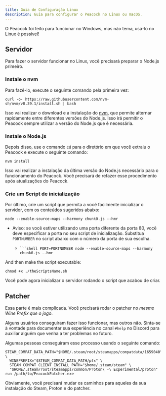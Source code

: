 ```yaml
---
title: Guia de Configuração Linux
description: Guia para configurar o Peacock no Linux ou macOS.
---
```


O Peacock foi feito para funcionar no Windows, mas não tema, usá-lo no Linux é possível!

## Servidor

Para fazer o servidor funcionar no Linux, você precisará preparar o Node.js primeiro.

### Instale o nvm

Para fazê-lo, execute o seguinte comando pela primeira vez:

```shell
curl -o- https://raw.githubusercontent.com/nvm-sh/nvm/v0.39.1/install.sh | bash
```

Isso vai realizar o download e a instalação do [nvm](https://nvm.sh), que permite alternar rapidamente entre diferentes versões do Node.js. Isso irá permitir o Peacock sempre utilizar a versão do Node.js que é necessária.

### Instale o Node.js

Depois disso, use o comando `cd` para o diretório em que você extraiu o Peacock e execute o seguinte comando:

```shell
nvm install
```

Isso vai realizar a instalação da última versão do Node.js necessário para o funcionamento do Peacock. Você precisará de refazer esse procedimento após atualizações do Peacock.

### Crie um Script de inicialização

Por último, crie um script que permita a você facilmente inicializar o servidor, com os conteúdos sugeridos abaixo:

```shell
node --enable-source-maps --harmony chunk0.js --hmr
```

-   Aviso: se você estiver utilizando uma porta diferente da porta 80, você deve especificar a porta no seu script de inicialização. Substitua `PORTNUMBER` no script abaixo com o número da porta de sua escolha.

    -   ` ```shell PORT=PORTNUMBER node --enable-source-maps --harmony chunk0.js --hmr `

And then make the script executable:

```shell
chmod +x ./theScriptsName.sh
```

Você pode agora inicializar o servidor rodando o script que acabou de criar.

## Patcher

Essa parte é mais complicada. Você precisará rodar o patcher no _mesmo Wine Prefix que o jogo_.

Alguns usuários conseguiram fazer isso funcionar, mas outros não. Sinta-se à vontade para documentar sua experiência no canal `#help` no Discord para auxiliar alguém que venha a ter problemas no futuro.

Algumas pessoas conseguiram esse processo usando o seguinte comando:

```shell
STEAM_COMPAT_DATA_PATH="$HOME/.steam/root/steamapps/compatdata/1659040" \
  WINEPREFIX="$STEAM_COMPAT_DATA_PATH/pfx" \
  STEAM_COMPAT_CLIENT_INSTALL_PATH="$home/.steam/steam" \
  "$HOME/.steam/root/steamapps/common/Proton\ -\ Experimental/proton" run /path/to/PeacockPatcher.exe
```

Obviamente, você precisará mudar os caminhos para aqueles da sua instalação do Steam, Proton e do patcher.
